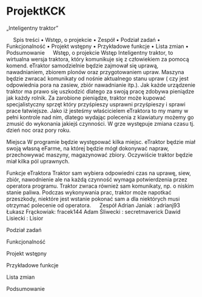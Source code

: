 ProjektKCK
==========

„Inteligentny traktor”

 
Spis treści
•	Wstęp, o projekcie
•	Zespół
•	Podział zadań
•	Funkcjonalność
•	Projekt wstępny 
•	Przykładowe funkcje
•	Lista zmian
•	Podsumowanie
 
Wstęp, o projekcie
Wstęp
Inteligentny traktor, to wirtualna wersja traktora, który komunikuje się z człowiekiem za pomocą komend. eTraktor samodzielnie będzie zajmował się  uprawą, nawadnianiem, zbiorem plonów oraz przygotowaniem upraw. Maszyna będzie zwracać komunikaty od nośnie aktualnego stanu upraw ( czy jest odpowiednia pora na zasiew, zbiór nawadnianie itp.). Jak każde urządzenie traktor ma prawo się uszkodzić dlatego za swoją pracę zdobywa pieniądze jak każdy rolnik. Za zarobione pieniądze, traktor może kupować specjalistyczny sprzęt który przyśpieszy usprawni przyśpieszy i sprawi prace łatwiejsze. Jako iż jesteśmy właścicielem eTraktora to my mamy w pełni kontrole nad nim, dlatego wydając polecenia z klawiatury możemy go zmusić do wykonania jakiejś czynności. W grze występuje zmiana czasu tj. dzień noc oraz pory roku.

Miejsca
W programie będzie występować kilka miejsc. eTraktor będzie miał swoją własną eFarme, na której będzie mógł dokonywać napraw, przechowywać maszyny, magazynować zbiory.
Oczywiście traktor będzie miał kilka pól uprawnych. 

Funkcje eTraktora
Traktor sam wybiera odpowiedni czas na uprawę, siew, zbiór, nawodnienie ale na każdą czynność wymaga potwierdzenia przez operatora programu. Traktor zwraca również sam komunikaty, np. o niskim stanie paliwa. Podczas wykonywania prac, traktor może napotkać przeszkody, niektóre jest wstanie pokonać sam a dla niektórych musi otrzymać polecenie od operatora.
 
Zespół
Adrian Janiak : adrianj93
Łukasz Frąckowiak: fracek144
Adam Śliwecki : secretmaverick
Dawid Lisiecki : Lisior

Podział zadań

Funkcjonalność

Projekt wstępny

Przykładowe funkcje

Lista zmian

Podsumowanie





